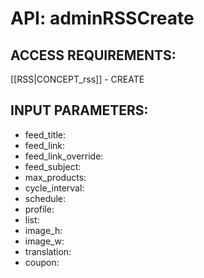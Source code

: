 # API: adminRSSCreate


## ACCESS REQUIREMENTS: ##
[[RSS|CONCEPT_rss]] - CREATE




## INPUT PARAMETERS: ##
  * feed_title: 
  * feed_link: 
  * feed_link_override: 
  * feed_subject: 
  * max_products: 
  * cycle_interval: 
  * schedule: 
  * profile: 
  * list: 
  * image_h: 
  * image_w: 
  * translation: 
  * coupon: 
